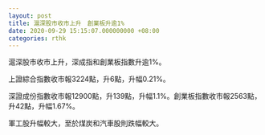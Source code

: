 ```yaml
---
layout: post
title: 滬深股市收市上升　創業板升逾1%
date: 2020-09-29 15:15:07.000000000 +08:00
categories: rthk
---
```


滬深股市收市上升，深成指和創業板指數升逾1%。

上證綜合指數收市報3224點，升6點，升幅0.21%。

深證成份指數收市報12900點，升139點，升幅1.1%。創業板指數收市報2563點，升42點，升幅1.67%。

軍工股升幅較大，至於煤炭和汽車股則跌幅較大。
